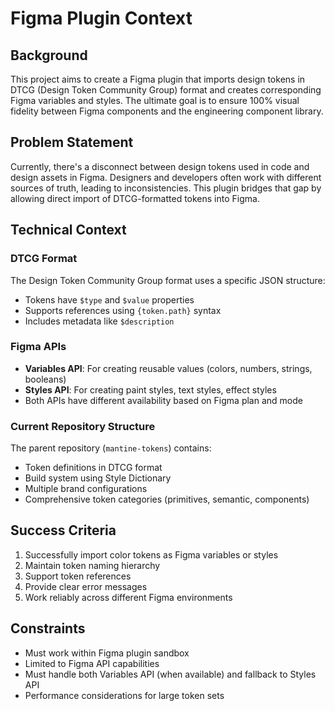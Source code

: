 # Figma Plugin Context

## Background

This project aims to create a Figma plugin that imports design tokens in DTCG (Design Token Community Group) format and creates corresponding Figma variables and styles. The ultimate goal is to ensure 100% visual fidelity between Figma components and the engineering component library.

## Problem Statement

Currently, there's a disconnect between design tokens used in code and design assets in Figma. Designers and developers often work with different sources of truth, leading to inconsistencies. This plugin bridges that gap by allowing direct import of DTCG-formatted tokens into Figma.

## Technical Context

### DTCG Format
The Design Token Community Group format uses a specific JSON structure:
- Tokens have `$type` and `$value` properties
- Supports references using `{token.path}` syntax
- Includes metadata like `$description`

### Figma APIs
- **Variables API**: For creating reusable values (colors, numbers, strings, booleans)
- **Styles API**: For creating paint styles, text styles, effect styles
- Both APIs have different availability based on Figma plan and mode

### Current Repository Structure
The parent repository (`mantine-tokens`) contains:
- Token definitions in DTCG format
- Build system using Style Dictionary
- Multiple brand configurations
- Comprehensive token categories (primitives, semantic, components)

## Success Criteria

1. Successfully import color tokens as Figma variables or styles
2. Maintain token naming hierarchy 
3. Support token references
4. Provide clear error messages
5. Work reliably across different Figma environments

## Constraints

- Must work within Figma plugin sandbox
- Limited to Figma API capabilities
- Must handle both Variables API (when available) and fallback to Styles API
- Performance considerations for large token sets